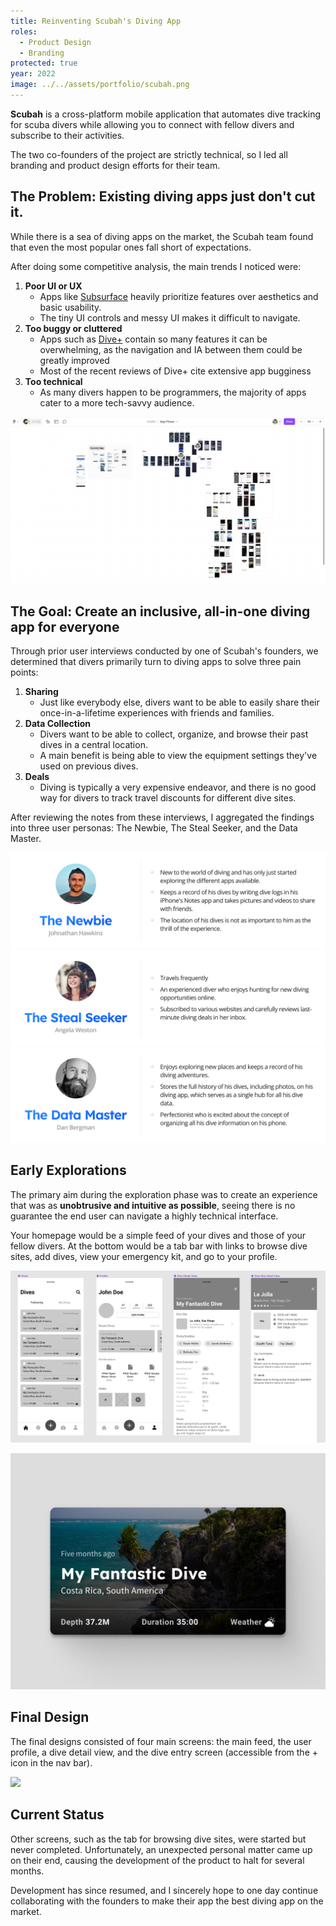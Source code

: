 ```yaml
---
title: Reinventing Scubah's Diving App
roles:
  - Product Design
  - Branding
protected: true
year: 2022
image: ../../assets/portfolio/scubah.png
---
```


**Scubah** is a cross-platform mobile application that automates dive tracking for scuba divers while allowing you to connect with fellow divers and subscribe to their activities.

The two co-founders of the project are strictly technical, so I led all branding and product design efforts for their team.

## <span>The Problem:</span> Existing diving apps just don't cut it.

While there is a sea of diving apps on the market, the Scubah team found that even the most popular ones fall short of expectations. 

After doing some competitive analysis, the main trends I noticed were:
 
1. **Poor UI or UX**
	- Apps like [Subsurface](https://subsurface-divelog.org/) heavily prioritize features over aesthetics and basic usability. 
	- The tiny UI controls and messy UI makes it difficult to navigate.
2. **Too buggy or cluttered**
	- Apps such as [Dive+](https://play.google.com/store/apps/details?id=com.lifeplus.diveplus&hl=en_US&gl=US) contain so many features it can be overwhelming, as the navigation and IA between them could be greatly improved
	- Most of the recent reviews of Dive+ cite extensive app bugginess
3. **Too technical**
	- As many divers happen to be programmers, the majority of apps cater to a more tech-savvy audience.

![As part of my early competitive analysis, I dissected the weak points of Scubah's current app and its competitors using FigJam.](../../assets/portfolio/scubah-flows.png)

## <span>The Goal:</span> Create an inclusive, all-in-one diving app for everyone

Through prior user interviews conducted by one of Scubah's founders, we determined that divers primarily turn to diving apps to solve three pain points:

1. **Sharing** 
	- Just like everybody else, divers want to be able to easily share their once-in-a-lifetime experiences with friends and families.
2. **Data Collection**
	- Divers want to be able to collect, organize, and browse their past dives in a central location. 
	- A main benefit is being able to view the equipment settings they've used on previous dives.
3. **Deals**
	- Diving is typically a very expensive endeavor, and there is no good way for divers to track travel discounts for different dive sites.

After reviewing the notes from these interviews, I aggregated the findings into three user personas: The Newbie, The Steal Seeker, and the Data Master.

![](../../assets/portfolio/scubah-persona-1.svg)
![](../../assets/portfolio/scubah-persona-2.svg)
![](../../assets/portfolio/scubah-persona-3.svg)

##  Early Explorations

The primary aim during the exploration phase was to create an experience that was as **unobtrusive and intuitive as possible**, seeing there is no guarantee the end user can navigate a highly technical interface. 

Your homepage would be a simple feed of your dives and those of your fellow divers. At the bottom would be a tab bar with links to browse dive sites, add dives, view your emergency kit, and go to your profile.

![Several UI components would end up being revised as the feature set evolved. For example, a like/comment feature was added to the dive feed, which required a change in the card design.](../../assets/portfolio/scubah-wf.png)

![High-fi exploration of a dive card for the main feed.](../../assets/portfolio/scubah-card.png)

## Final Design

The final designs consisted of four main screens: the main feed, the user profile, a dive detail view, and the dive entry screen (accessible from the + icon in the nav bar).

![](../../assets/portfolio/scubah-final.png)

## Current Status

Other screens, such as the tab for browsing dive sites, were started but never completed. Unfortunately, an unexpected personal matter came up on their end, causing the development of the product to halt for several months.

Development has since resumed, and I sincerely hope to one day continue collaborating with the founders to make their app the best diving app on the market.
